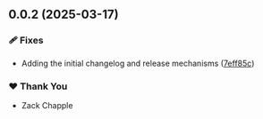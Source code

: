 ## 0.0.2 (2025-03-17)

### 🩹 Fixes

- Adding the initial changelog and release mechanisms ([7eff85c](https://github.com/ZephyrCloudIO/zephyr-documentation/commit/7eff85c))

### ❤️ Thank You

- Zack Chapple
